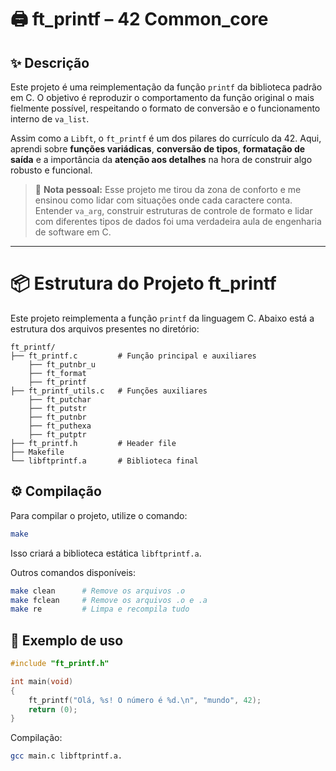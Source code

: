 # 🖨️ ft_printf – 42 Common_core

## ✨ Descrição

Este projeto é uma reimplementação da função `printf` da biblioteca padrão em C. O objetivo é reproduzir o comportamento da função original o mais fielmente possível, respeitando o formato de conversão e o funcionamento interno de `va_list`.

Assim como a `Libft`, o `ft_printf` é um dos pilares do currículo da 42. Aqui, aprendi sobre **funções variádicas**, **conversão de tipos**, **formatação de saída** e a importância da **atenção aos detalhes** na hora de construir algo robusto e funcional.

> 💬 **Nota pessoal:**
> Esse projeto me tirou da zona de conforto e me ensinou como lidar com situações onde cada caractere conta. Entender `va_arg`, construir estruturas de controle de formato e lidar com diferentes tipos de dados foi uma verdadeira aula de engenharia de software em C.

---

# 📦 Estrutura do Projeto ft_printf

Este projeto reimplementa a função `printf` da linguagem C.
Abaixo está a estrutura dos arquivos presentes no diretório:

```
ft_printf/
├── ft_printf.c         # Função principal e auxiliares
    ├── ft_putnbr_u     
    ├── ft_format
    ├── ft_printf
├── ft_printf_utils.c   # Funções auxiliares
    ├── ft_putchar
    ├── ft_putstr
    ├── ft_putnbr
    ├── ft_puthexa
    ├── ft_putptr
├── ft_printf.h         # Header file
├── Makefile
└── libftprintf.a       # Biblioteca final
```

## ⚙️ Compilação

Para compilar o projeto, utilize o comando:

```bash
make
```

Isso criará a biblioteca estática `libftprintf.a`.

Outros comandos disponíveis:

```bash
make clean      # Remove os arquivos .o
make fclean     # Remove os arquivos .o e .a
make re         # Limpa e recompila tudo
```

## 🧪 Exemplo de uso

```c
#include "ft_printf.h"

int main(void)
{
    ft_printf("Olá, %s! O número é %d.\n", "mundo", 42);
    return (0);
}
```

Compilação:

```bash
gcc main.c libftprintf.a.
```
